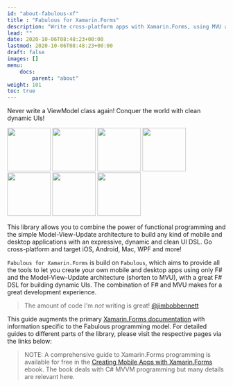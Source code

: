 ```yaml
---
id: "about-fabulous-xf"
title : "Fabulous for Xamarin.Forms"
description: "Write cross-platform apps with Xamarin.Forms, using MVU architecture and dynamic UI"
lead: ""
date: 2020-10-06T08:48:23+00:00
lastmod: 2020-10-06T08:48:23+00:00
draft: false
images: []
menu:
    docs:
        parent: "about"
weight: 101
toc: true
---
```


Never write a ViewModel class again!  Conquer the world with clean dynamic UIs!

<img src="https://user-images.githubusercontent.com/7204669/39318922-57c95174-4977-11e8-94a9-cc385101ce5d.png" width="100"> <img src="https://user-images.githubusercontent.com/7204669/39318926-59f844e6-4977-11e8-9834-325a6517ced6.png" width="100"> <img src="https://user-images.githubusercontent.com/7204669/39318929-5b66c776-4977-11e8-8317-ee1c121301d4.png" width="100"> <img src="https://user-images.githubusercontent.com/7204669/39318934-5cbe3c3a-4977-11e8-92aa-c3fdf644b01c.png" width="100"> <img src="https://user-images.githubusercontent.com/7204669/39318936-5e2380bc-4977-11e8-8912-f078744a2bde.png" width="100"> <img src="https://user-images.githubusercontent.com/7204669/39318938-5f6ec4f4-4977-11e8-97a9-779edd3594bc.png" width="100"> <img src="https://user-images.githubusercontent.com/7204669/39318941-60c1b0f0-4977-11e8-8a4a-57e17ef8c6ec.png" width="100">

This library allows you to combine the power of functional programming and the simple Model-View-Update architecture to build any kind of mobile and desktop applications with an expressive, dynamic and clean UI DSL. Go cross-platform and target iOS, Android, Mac, WPF and more!

`Fabulous for Xamarin.Forms` is build on `Fabulous`, which aims to provide all the tools to let you create your own mobile and desktop apps using only F# and the Model-View-Update architecture (shorten to MVU), with a great F# DSL for building dynamic UIs.
The combination of F# and MVU makes for a great development experience.

> The amount of code I'm *not* writing is great!  [@jimbobbennett](https://github.com/jimbobbennett/)

This guide augments the primary [Xamarin.Forms documentation](https://docs.microsoft.com/xamarin/xamarin-forms/) with information
specific to the Fabulous programming model. For detailed guides to different parts of the library, please visit the respective pages via the links below:

> NOTE: A comprehensive guide to Xamarin.Forms programming is available for free
in the [Creating Mobile Apps with Xamarin.Forms](https://docs.microsoft.com/xamarin/xamarin-forms/creating-mobile-apps-xamarin-forms/) ebook.
The book deals with C# MVVM programming but many details are relevant here.
